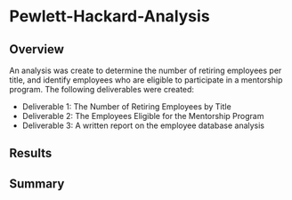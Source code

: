 # Pewlett-Hackard-Analysis
## Overview 
An analysis was create to determine the number of retiring employees per title, and identify employees who are eligible to participate in a mentorship program. 
The following deliverables were created:
- Deliverable 1: The Number of Retiring Employees by Title
- Deliverable 2: The Employees Eligible for the Mentorship Program
- Deliverable 3: A written report on the employee database analysis 
## Results

## Summary 
